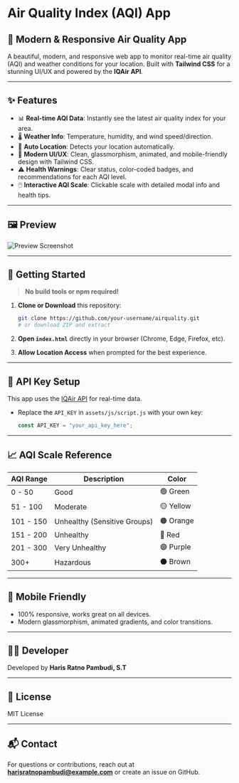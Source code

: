 # Air Quality Index (AQI) App

## 🌈 Modern & Responsive Air Quality App

A beautiful, modern, and responsive web app to monitor real-time air quality (AQI) and weather conditions for your location. Built with **Tailwind CSS** for a stunning UI/UX and powered by the **IQAir API**.

---

## ✨ Features
- 📊 **Real-time AQI Data**: Instantly see the latest air quality index for your area.
- 🌡️ **Weather Info**: Temperature, humidity, and wind speed/direction.
- 📍 **Auto Location**: Detects your location automatically.
- 🎨 **Modern UI/UX**: Clean, glassmorphism, animated, and mobile-friendly design with Tailwind CSS.
- ⚠️ **Health Warnings**: Clear status, color-coded badges, and recommendations for each AQI level.
- 🖱️ **Interactive AQI Scale**: Clickable scale with detailed modal info and health tips.

---

## 🖼️ Preview
![Preview Screenshot](preview.png) <!-- Add your screenshot here -->

---

## 🚀 Getting Started

> **No build tools or npm required!**

1. **Clone or Download** this repository:
   ```bash
   git clone https://github.com/your-username/airquality.git
   # or download ZIP and extract
   ```
2. **Open `index.html`** directly in your browser (Chrome, Edge, Firefox, etc).

3. **Allow Location Access** when prompted for the best experience.

---

## 🔑 API Key Setup
This app uses the [IQAir API](https://www.iqair.com/) for real-time data.
- Replace the `API_KEY` in `assets/js/script.js` with your own key:
  ```js
  const API_KEY = "your_api_key_here";
  ```

---

## 📈 AQI Scale Reference
| AQI Range | Description | Color |
|-----------|-------------|--------|
| 0 - 50    | Good        | 🟢 Green |
| 51 - 100  | Moderate    | 🟡 Yellow |
| 101 - 150 | Unhealthy (Sensitive Groups) | 🟠 Orange |
| 151 - 200 | Unhealthy   | 🔴 Red |
| 201 - 300 | Very Unhealthy | 🟣 Purple |
| 300+      | Hazardous   | ⚫ Brown |

---

## 📱 Mobile Friendly
- 100% responsive, works great on all devices.
- Modern glassmorphism, animated gradients, and color transitions.

---

## 👨‍💻 Developer
Developed by **Haris Ratno Pambudi, S.T**

---

## 📜 License
MIT License

---

## 📬 Contact
For questions or contributions, reach out at **harisratnopambudi@example.com** or create an issue on GitHub.

